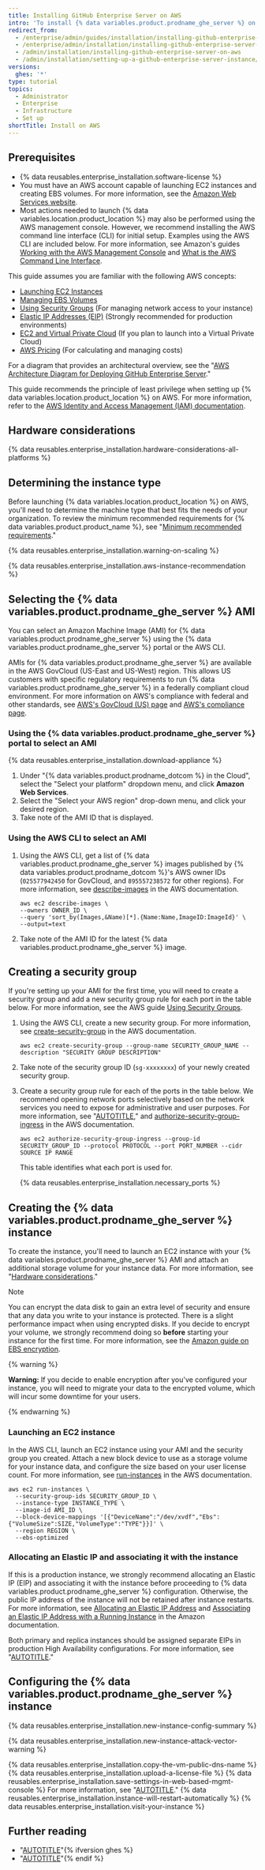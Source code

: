 ```yaml
---
title: Installing GitHub Enterprise Server on AWS
intro: 'To install {% data variables.product.prodname_ghe_server %} on Amazon Web Services (AWS), you must launch an Amazon Elastic Compute Cloud (EC2) instance and create and attach a separate Amazon Elastic Block Store (EBS) data volume.'
redirect_from:
  - /enterprise/admin/guides/installation/installing-github-enterprise-on-aws
  - /enterprise/admin/installation/installing-github-enterprise-server-on-aws
  - /admin/installation/installing-github-enterprise-server-on-aws
  - /admin/installation/setting-up-a-github-enterprise-server-instance/installing-github-enterprise-server-on-aws
versions:
  ghes: '*'
type: tutorial
topics:
  - Administrator
  - Enterprise
  - Infrastructure
  - Set up
shortTitle: Install on AWS
---
```

## Prerequisites

* {% data reusables.enterprise_installation.software-license %}
* You must have an AWS account capable of launching EC2 instances and creating EBS volumes. For more information, see the [Amazon Web Services website](https://aws.amazon.com/).
* Most actions needed to launch {% data variables.location.product_location %} may also be performed using the AWS management console. However, we recommend installing the AWS command line interface (CLI) for initial setup. Examples using the AWS CLI are included below. For more information, see Amazon's guides [Working with the AWS Management Console](https://docs.aws.amazon.com/awsconsolehelpdocs/latest/gsg/getting-started.html) and [What is the AWS Command Line Interface](https://docs.aws.amazon.com/cli/latest/userguide/cli-chap-welcome.html).

This guide assumes you are familiar with the following AWS concepts:

* [Launching EC2 Instances](https://docs.aws.amazon.com/AWSEC2/latest/UserGuide/LaunchingAndUsingInstances.html)
* [Managing EBS Volumes](https://docs.aws.amazon.com/AWSEC2/latest/UserGuide/AmazonEBS.html)
* [Using Security Groups](https://docs.aws.amazon.com/AWSEC2/latest/UserGuide/using-network-security.html) (For managing network access to your instance)
* [Elastic IP Addresses (EIP)](https://docs.aws.amazon.com/AWSEC2/latest/UserGuide/elastic-ip-addresses-eip.html) (Strongly recommended for production environments)
* [EC2 and Virtual Private Cloud](https://docs.aws.amazon.com/AWSEC2/latest/UserGuide/using-vpc.html) (If you plan to launch into a Virtual Private Cloud)
* [AWS Pricing](https://aws.amazon.com/pricing/) (For calculating and managing costs)

For a diagram that provides an architectural overview, see the "[AWS Architecture Diagram for Deploying GitHub Enterprise Server](/assets/images/enterprise/enterprise-server/installing-github-enterprise-server-on-aws.png)."

This guide recommends the principle of least privilege when setting up {% data variables.location.product_location %} on AWS. For more information, refer to the [AWS Identity and Access Management (IAM) documentation](https://docs.aws.amazon.com/IAM/latest/UserGuide/best-practices.html#grant-least-privilege).

## Hardware considerations

{% data reusables.enterprise_installation.hardware-considerations-all-platforms %}

## Determining the instance type

Before launching {% data variables.location.product_location %} on AWS, you'll need to determine the machine type that best fits the needs of your organization. To review the minimum recommended requirements for {% data variables.product.product_name %}, see "[Minimum recommended requirements](#minimum-recommended-requirements)."

{% data reusables.enterprise_installation.warning-on-scaling %}

{% data reusables.enterprise_installation.aws-instance-recommendation %}

## Selecting the {% data variables.product.prodname_ghe_server %} AMI

You can select an Amazon Machine Image (AMI) for {% data variables.product.prodname_ghe_server %} using the {% data variables.product.prodname_ghe_server %} portal or the AWS CLI.

AMIs for {% data variables.product.prodname_ghe_server %} are available in the AWS GovCloud (US-East and US-West) region. This allows US customers with specific regulatory requirements to run {% data variables.product.prodname_ghe_server %} in a federally compliant cloud environment. For more information on AWS's compliance with federal and other standards, see [AWS's GovCloud (US) page](https://aws.amazon.com/govcloud-us/) and [AWS's compliance page](https://aws.amazon.com/compliance/).

### Using the {% data variables.product.prodname_ghe_server %} portal to select an AMI

{% data reusables.enterprise_installation.download-appliance %}
1. Under "{% data variables.product.prodname_dotcom %} in the Cloud", select the "Select your platform" dropdown menu, and click **Amazon Web Services**.
1. Select the "Select your AWS region" drop-down menu, and click your desired region.
1. Take note of the AMI ID that is displayed.

### Using the AWS CLI to select an AMI

1. Using the AWS CLI, get a list of {% data variables.product.prodname_ghe_server %} images published by {% data variables.product.prodname_dotcom %}'s AWS owner IDs (`025577942450` for GovCloud, and `895557238572` for other regions). For more information, see [describe-images](https://docs.aws.amazon.com/cli/latest/reference/ec2/describe-images.html) in the AWS documentation.

   ```shell
   aws ec2 describe-images \
   --owners OWNER_ID \
   --query 'sort_by(Images,&Name)[*].{Name:Name,ImageID:ImageId}' \
   --output=text
   ```

1. Take note of the AMI ID for the latest {% data variables.product.prodname_ghe_server %} image.

## Creating a security group

If you're setting up your AMI for the first time, you will need to create a security group and add a new security group rule for each port in the table below. For more information, see the AWS guide [Using Security Groups](https://docs.aws.amazon.com/cli/latest/userguide/cli-ec2-sg.html).

1. Using the AWS CLI, create a new security group. For more information, see [create-security-group](https://docs.aws.amazon.com/cli/latest/reference/ec2/create-security-group.html) in the AWS documentation.

   ```shell
   aws ec2 create-security-group --group-name SECURITY_GROUP_NAME --description "SECURITY GROUP DESCRIPTION"
   ```

1. Take note of the security group ID (`sg-xxxxxxxx`) of your newly created security group.

1. Create a security group rule for each of the ports in the table below. We recommend opening network ports selectively based on the network services you need to expose for administrative and user purposes. For more information, see "[AUTOTITLE](/admin/configuration/configuring-network-settings/network-ports#administrative-ports)," and [authorize-security-group-ingress](https://docs.aws.amazon.com/cli/latest/reference/ec2/authorize-security-group-ingress.html) in the AWS documentation.

   ```shell
   aws ec2 authorize-security-group-ingress --group-id SECURITY_GROUP_ID --protocol PROTOCOL --port PORT_NUMBER --cidr SOURCE IP RANGE
   ```

   This table identifies what each port is used for.

   {% data reusables.enterprise_installation.necessary_ports %}

## Creating the {% data variables.product.prodname_ghe_server %} instance

To create the instance, you'll need to launch an EC2 instance with your {% data variables.product.prodname_ghe_server %} AMI and attach an additional storage volume for your instance data. For more information, see "[Hardware considerations](#hardware-considerations)."

> [!NOTE]
> You can encrypt the data disk to gain an extra level of security and ensure that any data you write to your instance is protected. There is a slight performance impact when using encrypted disks. If you decide to encrypt your volume, we strongly recommend doing so **before** starting your instance for the first time. For more information, see the [Amazon guide on EBS encryption](https://docs.aws.amazon.com/AWSEC2/latest/UserGuide/EBSEncryption.html).

{% warning %}

**Warning:** If you decide to enable encryption after you've configured your instance, you will need to migrate your data to the encrypted volume, which will incur some downtime for your users.

{% endwarning %}

### Launching an EC2 instance

In the AWS CLI, launch an EC2 instance using your AMI and the security group you created. Attach a new block device to use as a storage volume for your instance data, and configure the size based on your user license count. For more information, see [run-instances](https://docs.aws.amazon.com/cli/latest/reference/ec2/run-instances.html) in the AWS documentation.

```shell
aws ec2 run-instances \
  --security-group-ids SECURITY_GROUP_ID \
  --instance-type INSTANCE_TYPE \
  --image-id AMI_ID \
  --block-device-mappings '[{"DeviceName":"/dev/xvdf","Ebs":{"VolumeSize":SIZE,"VolumeType":"TYPE"}}]' \
  --region REGION \
  --ebs-optimized
```

### Allocating an Elastic IP and associating it with the instance

If this is a production instance, we strongly recommend allocating an Elastic IP (EIP) and associating it with the instance before proceeding to {% data variables.product.prodname_ghe_server %} configuration. Otherwise, the public IP address of the instance will not be retained after instance restarts. For more information, see [Allocating an Elastic IP Address](https://docs.aws.amazon.com/AWSEC2/latest/UserGuide/elastic-ip-addresses-eip.html#using-instance-addressing-eips-allocating) and [Associating an Elastic IP Address with a Running Instance](https://docs.aws.amazon.com/AWSEC2/latest/UserGuide/elastic-ip-addresses-eip.html#using-instance-addressing-eips-associating) in the Amazon documentation.

Both primary and replica instances should be assigned separate EIPs in production High Availability configurations. For more information, see "[AUTOTITLE](/admin/enterprise-management/configuring-high-availability)."

## Configuring the {% data variables.product.prodname_ghe_server %} instance

{% data reusables.enterprise_installation.new-instance-config-summary %}

{% data reusables.enterprise_installation.new-instance-attack-vector-warning %}

{% data reusables.enterprise_installation.copy-the-vm-public-dns-name %}
{% data reusables.enterprise_installation.upload-a-license-file %}
{% data reusables.enterprise_installation.save-settings-in-web-based-mgmt-console %} For more information, see "[AUTOTITLE](/admin/configuration/configuring-your-enterprise)."
{% data reusables.enterprise_installation.instance-will-restart-automatically %}
{% data reusables.enterprise_installation.visit-your-instance %}

## Further reading

* "[AUTOTITLE](/admin/overview/system-overview)"{% ifversion ghes %}
* "[AUTOTITLE](/admin/overview/about-upgrades-to-new-releases)"{% endif %}
